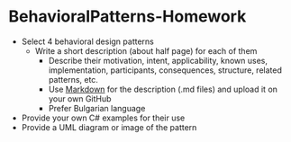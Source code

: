 # BehavioralPatterns-Homework
 * Select 4 behavioral design patterns
    * Write a short description (about half page) for each of them
      * Describe their motivation, intent, applicability, known uses, implementation, participants, consequences, structure, related patterns, etc.
      * Use [Markdown](https://help.github.com/articles/github-flavored-markdown/) for the description (.md files) and upload it on your own GitHub
      * Prefer Bulgarian language
* Provide your own C# examples for their use
* Provide a UML diagram or image of the pattern
